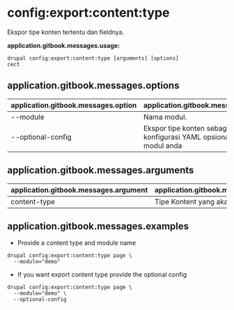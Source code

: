 # config:export:content:type
Ekspor tipe konten tertentu dan fieldnya.

**application.gitbook.messages.usage:**
```
drupal config:export:content:type [arguments] [options]
cect
```

## application.gitbook.messages.options
application.gitbook.messages.option | application.gitbook.messages.details
-------|-------------
--module | Nama modul.
--optional-config | Ekspor tipe konten sebagai konfigurasi YAML opsional pada modul anda

## application.gitbook.messages.arguments
application.gitbook.messages.argument | application.gitbook.messages.details
---------|-------------
content-type | Tipe Kontent yang akan di ekspor

## application.gitbook.messages.examples
* Provide a content type  and module name
```
drupal config:export:content:type page \
  --module="demo"
```
* If you want export content type provide the optional config
```
drupal config:export:content:type page \
  --module="demo" \
  --optional-config
```
